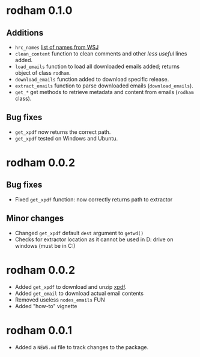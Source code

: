 # rodham 0.1.0

## Additions

* `hrc_names` [list of names from WSJ](https://github.com/wsjdata/clinton-email-cruncher/blob/master/HRCEMAIL_names.csv)
* `clean_content` function to clean comments and other *less useful* lines added.
* `load_emails` function to load all downloaded emails added; returns object of class `rodham`.
* `download_emails` function added to download specific release.
* `extract_emails` function to parse downloaded emails (`download_emails`).
* `get_*` get methods to retrieve metadata and content from emails (`rodham` class).

## Bug fixes

* `get_xpdf` now returns the correct path.
* `get_xpdf` tested on Windows and Ubuntu.

# rodham 0.0.2

## Bug fixes

* Fixed `get_xpdf` function: now correctly returns path to extractor

## Minor changes

* Changed `get_xpdf` default `dest` argument to `getwd()`
* Checks for extractor location as it cannot be used in D: drive on windows (must be in C:) 

# rodham 0.0.2

* Added `get_xpdf` to download and unzip [xpdf](http://www.foolabs.com/xpdf).
* Added `get_email` to download actual email contents
* Removed useless `nodes_emails` FUN
* Added "how-to" vignette

# rodham 0.0.1

* Added a `NEWS.md` file to track changes to the package.



